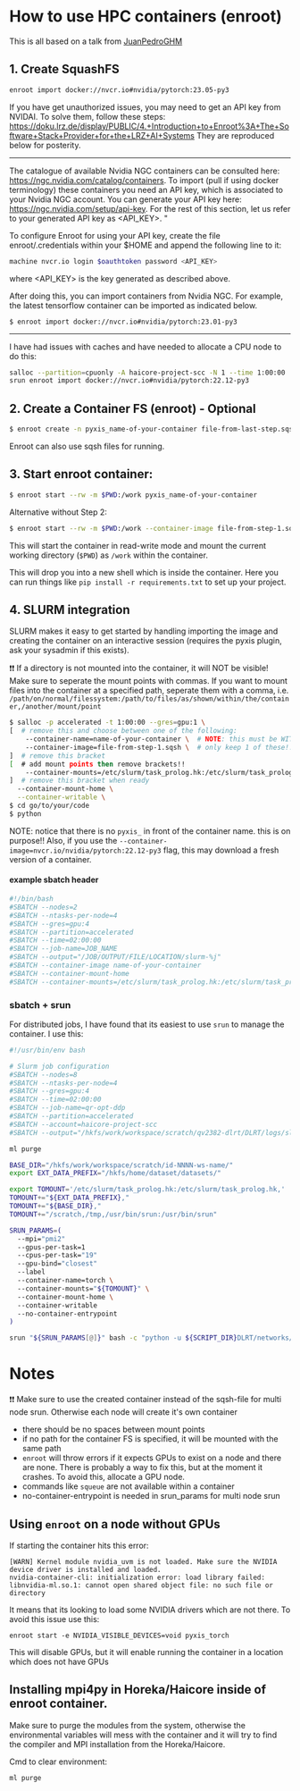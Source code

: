 # How to use HPC containers (enroot)

This is all based on a talk from [JuanPedroGHM](https://github.com/JuanPedroGHM)

## 1. Create SquashFS

```bash
enroot import docker://nvcr.io#nvidia/pytorch:23.05-py3
```

If you have get unauthorized issues, you may need to get an API key from NVIDAI. To solve them,
follow these steps: https://doku.lrz.de/display/PUBLIC/4.+Introduction+to+Enroot%3A+The+Software+Stack+Provider+for+the+LRZ+AI+Systems
They are reproduced below for posterity.

---

The catalogue of available Nvidia NGC containers can be consulted here: https://ngc.nvidia.com/catalog/containers. To import (pull if using docker terminology) these containers you need an API key, which is associated to your Nvidia NGC account. You can generate your API key here: https://ngc.nvidia.com/setup/api-key. For the rest of this section, let us refer to your generated API key as <API_KEY>. "

To configure Enroot for using your API key, create the file enroot/.credentials within your $HOME and append the following line to it:

```bash
machine nvcr.io login $oauthtoken password <API_KEY>
```
where <API_KEY> is the key generated as described above. 

After doing this, you can import containers from Nvidia NGC. For example, the latest tensorflow container can be imported as indicated below. 
```
$ enroot import docker://nvcr.io#nvidia/pytorch:23.01-py3
```
---

I have had issues with caches and have needed to allocate a CPU node to do this:
```bash
salloc --partition=cpuonly -A haicore-project-scc -N 1 --time 1:00:00 
srun enroot import docker://nvcr.io#nvidia/pytorch:22.12-py3
```
	
## 2. Create a Container FS (enroot) - Optional

```bash
$ enroot create -n pyxis_name-of-your-container file-from-last-step.sqsh
```
Enroot can also use sqsh files for running.

## 3. Start enroot container:

```bash
$ enroot start --rw -m $PWD:/work pyxis_name-of-your-container
```
Alternative without Step 2:
```bash
$ enroot start --rw -m $PWD:/work --container-image file-from-step-1.sqsh
```


This will start the container in read-write mode and mount the current working directory (`$PWD`) as `/work` within the container.

This will drop you into a new shell which is inside the container. Here you can run things like `pip install -r requirements.txt` to set up your project.

## 4. SLURM integration

SLURM makes it easy to get started by handling importing the image and creating the container on an
interactive session (requires the pyxis plugin, ask your sysadmin if this exists).

:exclamation::exclamation: If a directory is not mounted into the container, it will NOT be visible!
Make sure to seperate the mount points with commas. If you want to mount files into the container at a specified path, seperate them with a comma, i.e.
`/path/on/normal/filessystem:/path/to/files/as/shown/within/the/container,/another/mount/point`

```bash
$ salloc -p accelerated -t 1:00:00 --gres=gpu:1 \
[  # remove this and choose between one of the following:
    --container-name=name-of-your-container \  # NOTE: this must be WITHOUT "pyxis_"
    --container-image=file-from-step-1.sqsh \  # only keep 1 of these!!!
]  # remove this bracket
[  # add mount points then remove brackets!!
    --container-mounts=/etc/slurm/task_prolog.hk:/etc/slurm/task_prolog.hk,/scratch:/scratch,/YOUR/DIRECTORY/HERE \
]  # remove this bracket when ready
  --container-mount-home \
  --container-writable \
$ cd go/to/your/code
$ python
```
NOTE: notice that there is no `pyxis_` in front of the container name. this is on purpose!!
Also, if you use the `--container-image=nvcr.io/nvidia/pytorch:22.12-py3` flag, this may download a fresh version of a container.

#### example sbatch header

```bash
#!/bin/bash
#SBATCH --nodes=2
#SBATCH --ntasks-per-node=4
#SBATCH --gres=gpu:4
#SBATCH --partition=accelerated
#SBATCH --time=02:00:00
#SBATCH --job-name=JOB_NAME
#SBATCH --output="/JOB/OUTPUT/FILE/LOCATION/slurm-%j"
#SBATCH --container-image name-of-your-container
#SBATCH --container-mount-home
#SBATCH --container-mounts=/etc/slurm/task_prolog.hk:/etc/slurm/task_prolog.hk,/scratch:/scratch,/YOUR/MOUNT/POINTS
```

### sbatch + srun

For distributed jobs, I have found that its easiest to use `srun` to manage the container. I use this:

```bash
#!/usr/bin/env bash

# Slurm job configuration
#SBATCH --nodes=8
#SBATCH --ntasks-per-node=4
#SBATCH --gres=gpu:4
#SBATCH --time=02:00:00
#SBATCH --job-name=qr-opt-ddp
#SBATCH --partition=accelerated
#SBATCH --account=haicore-project-scc
#SBATCH --output="/hkfs/work/workspace/scratch/qv2382-dlrt/DLRT/logs/slurm-%j"

ml purge

BASE_DIR="/hkfs/work/workspace/scratch/id-NNNN-ws-name/"
export EXT_DATA_PREFIX="/hkfs/home/dataset/datasets/"

export TOMOUNT='/etc/slurm/task_prolog.hk:/etc/slurm/task_prolog.hk,'
TOMOUNT+="${EXT_DATA_PREFIX},"
TOMOUNT+="${BASE_DIR},"
TOMOUNT+="/scratch,/tmp,/usr/bin/srun:/usr/bin/srun"

SRUN_PARAMS=(
  --mpi="pmi2"
  --gpus-per-task=1
  --cpus-per-task="19"
  --gpu-bind="closest"
  --label
  --container-name=torch \
  --container-mounts="${TOMOUNT}" \
  --container-mount-home \
  --container-writable
  --no-container-entrypoint
)

srun "${SRUN_PARAMS[@]}" bash -c "python -u ${SCRIPT_DIR}DLRT/networks/qr_cnn.py --config ${CONFIGS}imagenet.yaml"
```

# Notes
:exclamation::exclamation: Make sure to use the created container instead of the sqsh-file for multi node srun. Otherwise each node will create it's own container
- there should be no spaces between mount points
- if no path for the container FS is specified, it will be mounted with the same path
- `enroot` will throw errors if it expects GPUs to exist on a node and there are none. There is probably a way to fix this, but at the moment it crashes. To avoid this, allocate a GPU node.
- commands like `squeue` are not available within a container
- no-container-entrypoint is needed in srun_params for multi node srun

## Using `enroot` on a node without GPUs

If starting the container hits this error:
```
[WARN] Kernel module nvidia_uvm is not loaded. Make sure the NVIDIA device driver is installed and loaded.
nvidia-container-cli: initialization error: load library failed: libnvidia-ml.so.1: cannot open shared object file: no such file or directory
```
It means that its looking to load some NVIDIA drivers which are not there. To avoid this issue use this:
```
enroot start -e NVIDIA_VISIBLE_DEVICES=void pyxis_torch
```

This will disable GPUs, but it will enable running the container in a location which does not have GPUs

## Installing mpi4py in Horeka/Haicore inside of enroot container.

Make sure to purge the modules from the system, otherwise the environmental variables will mess with the container and it will try to find the compiler and MPI installation from the Horeka/Haicore. 

Cmd to clear environment:
```
ml purge
```
